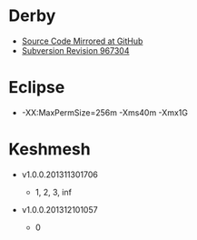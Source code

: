 # Derby

- [Source Code Mirrored at
  GitHub](https://github.com/reprogrammer/keshmesh-derby/tree/keshmesh-pre-issue-4723)
- [Subversion Revision
  967304](https://svn.apache.org/repos/asf/!svn/bc/967304/db/derby/code/trunk)

# Eclipse

- -XX:MaxPermSize=256m -Xms40m -Xmx1G

# Keshmesh

- v1.0.0.201311301706
    - 1, 2, 3, inf

- v1.0.0.201312101057
    - 0

